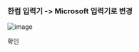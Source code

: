 ### 한컴 입력기 -> Microsoft 입력기로 변경

![image](https://user-images.githubusercontent.com/38831314/124067374-43e45b80-da75-11eb-8774-97a8a2fdf94b.png)

확인
